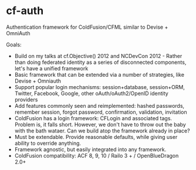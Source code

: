 cf-auth
=======

Authentication framework for ColdFusion/CFML similar to Devise + OmniAuth

Goals:

* Build on my talks at cf.Objective() 2012 and NCDevCon 2012 - Rather than doing federated identity as a series of disconnected components, let's have a unified framework
* Basic framework that can be extended via a number of strategies, like Devise + Omniauth
* Support popular login mechanisms: session+database, session+ORM, Twitter, Facebook, Google, other oAuth/oAuth2/OpenID identity providers
* Add features commonly seen and reimplemented: hashed passwords, remember session, forgot password, confirmation, validation, invitation
* ColdFusion has a login framework: CFLogin and associated tags. Problem is, it falls short. However, we don't have to throw out the baby with the bath wataer. Can we build atop the framework already in place?
* Must be extendable. Provide reasonable defaults, while giving user ability to override anything.
* Framework agnostic, but easily integrated into any framework.
* ColdFusion compatibility: ACF 8, 9, 10  / Railo 3 + / OpenBlueDragon 2.0+